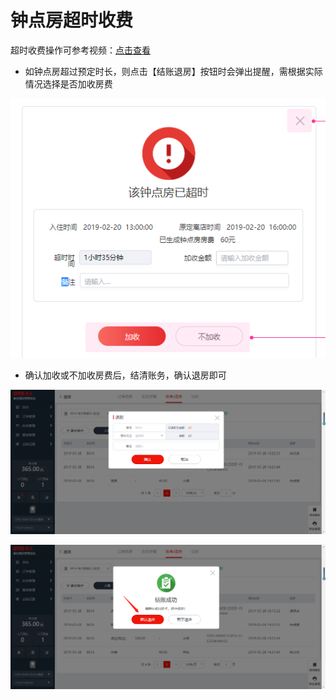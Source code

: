 # 钟点房超时收费

超时收费操作可参考视频：[点击查看](http://crs-pms-vidio.oss-cn-beijing.aliyuncs.com/%E9%92%9F%E7%82%B9%E6%88%BF%E8%B6%85%E6%97%B6%E6%94%B6%E8%B4%B9.mp4)

* 如钟点房超过预定时长，则点击【结账退房】按钮时会弹出提醒，需根据实际情况选择是否加收房费

![](../../../.gitbook/assets/image%20%28412%29.png)

* 确认加收或不加收房费后，结清账务，确认退房即可

![](../../../.gitbook/assets/image%20%28534%29.png)

![](../../../.gitbook/assets/image.png)

